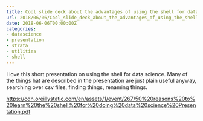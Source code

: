 ```yaml
---
title: Cool slide deck about the advantages of using the shell for data science.
url: 2018/06/06/Cool_slide_deck_about_the_advantages_of_using_the_shell_for_data_science./
date: 2018-06-06T00:00:00Z
categories:
- datascience
- presentation
- strata
- utilities
- shell
---
```

I love this short presentation on using the shell for data science. Many of the things hat are described in the presentation are just plain useful anyway, searching over csv files, finding things, renaming things. 

<a href=https://cdn.oreillystatic.com/en/assets/1/event/267/50%20reasons%20to%20learn%20the%20shell%20for%20doing%20data%20science%20Presentation.pdf>https://cdn.oreillystatic.com/en/assets/1/event/267/50%20reasons%20to%20learn%20the%20shell%20for%20doing%20data%20science%20Presentation.pdf</a>